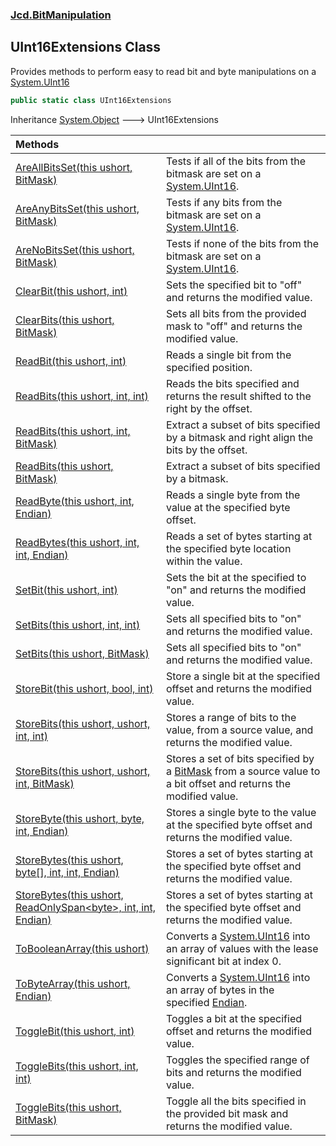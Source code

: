### [Jcd.BitManipulation](Jcd.BitManipulation.md 'Jcd.BitManipulation')

## UInt16Extensions Class

Provides methods to perform easy to read bit and byte manipulations on
a [System.UInt16](https://docs.microsoft.com/en-us/dotnet/api/System.UInt16 'System.UInt16')

```csharp
public static class UInt16Extensions
```

Inheritance [System.Object](https://docs.microsoft.com/en-us/dotnet/api/System.Object 'System.Object') &#129106;
UInt16Extensions

| Methods                                                                                                                                                                                                                                                                                                                            |                                                                                                                                                                                                                     |
|:-----------------------------------------------------------------------------------------------------------------------------------------------------------------------------------------------------------------------------------------------------------------------------------------------------------------------------------|:--------------------------------------------------------------------------------------------------------------------------------------------------------------------------------------------------------------------|
| [AreAllBitsSet(this ushort, BitMask)](Jcd.BitManipulation.UInt16Extensions.AreAllBitsSet(thisushort,Jcd.BitManipulation.BitMask).md 'Jcd.BitManipulation.UInt16Extensions.AreAllBitsSet(this ushort, Jcd.BitManipulation.BitMask)')                                                                                                | Tests if all of the bits from the bitmask are set on a [System.UInt16](https://docs.microsoft.com/en-us/dotnet/api/System.UInt16 'System.UInt16').                                                                  |
| [AreAnyBitsSet(this ushort, BitMask)](Jcd.BitManipulation.UInt16Extensions.AreAnyBitsSet(thisushort,Jcd.BitManipulation.BitMask).md 'Jcd.BitManipulation.UInt16Extensions.AreAnyBitsSet(this ushort, Jcd.BitManipulation.BitMask)')                                                                                                | Tests if any bits from the bitmask are set on a [System.UInt16](https://docs.microsoft.com/en-us/dotnet/api/System.UInt16 'System.UInt16').                                                                         |
| [AreNoBitsSet(this ushort, BitMask)](Jcd.BitManipulation.UInt16Extensions.AreNoBitsSet(thisushort,Jcd.BitManipulation.BitMask).md 'Jcd.BitManipulation.UInt16Extensions.AreNoBitsSet(this ushort, Jcd.BitManipulation.BitMask)')                                                                                                   | Tests if none of the bits from the bitmask are set on a [System.UInt16](https://docs.microsoft.com/en-us/dotnet/api/System.UInt16 'System.UInt16').                                                                 |
| [ClearBit(this ushort, int)](Jcd.BitManipulation.UInt16Extensions.ClearBit(thisushort,int).md 'Jcd.BitManipulation.UInt16Extensions.ClearBit(this ushort, int)')                                                                                                                                                                   | Sets the specified bit to "off" and returns the modified value.                                                                                                                                                     |
| [ClearBits(this ushort, BitMask)](Jcd.BitManipulation.UInt16Extensions.ClearBits(thisushort,Jcd.BitManipulation.BitMask).md 'Jcd.BitManipulation.UInt16Extensions.ClearBits(this ushort, Jcd.BitManipulation.BitMask)')                                                                                                            | Sets all bits from the provided mask to "off" and returns the modified value.                                                                                                                                       |
| [ReadBit(this ushort, int)](Jcd.BitManipulation.UInt16Extensions.ReadBit(thisushort,int).md 'Jcd.BitManipulation.UInt16Extensions.ReadBit(this ushort, int)')                                                                                                                                                                      | Reads a single bit from the specified position.                                                                                                                                                                     |
| [ReadBits(this ushort, int, int)](Jcd.BitManipulation.UInt16Extensions.ReadBits(thisushort,int,int).md 'Jcd.BitManipulation.UInt16Extensions.ReadBits(this ushort, int, int)')                                                                                                                                                     | Reads the bits specified and returns the result shifted to the right by the offset.                                                                                                                                 |
| [ReadBits(this ushort, int, BitMask)](Jcd.BitManipulation.UInt16Extensions.ReadBits(thisushort,int,Jcd.BitManipulation.BitMask).md 'Jcd.BitManipulation.UInt16Extensions.ReadBits(this ushort, int, Jcd.BitManipulation.BitMask)')                                                                                                 | Extract a subset of bits specified by a bitmask and right align the bits by the offset.                                                                                                                             |
| [ReadBits(this ushort, BitMask)](Jcd.BitManipulation.UInt16Extensions.ReadBits(thisushort,Jcd.BitManipulation.BitMask).md 'Jcd.BitManipulation.UInt16Extensions.ReadBits(this ushort, Jcd.BitManipulation.BitMask)')                                                                                                               | Extract a subset of bits specified by a bitmask.                                                                                                                                                                    |
| [ReadByte(this ushort, int, Endian)](Jcd.BitManipulation.UInt16Extensions.ReadByte(thisushort,int,Jcd.BitManipulation.Endian).md 'Jcd.BitManipulation.UInt16Extensions.ReadByte(this ushort, int, Jcd.BitManipulation.Endian)')                                                                                                    | Reads a single byte from the value at the specified byte offset.                                                                                                                                                    |
| [ReadBytes(this ushort, int, int, Endian)](Jcd.BitManipulation.UInt16Extensions.ReadBytes(thisushort,int,int,Jcd.BitManipulation.Endian).md 'Jcd.BitManipulation.UInt16Extensions.ReadBytes(this ushort, int, int, Jcd.BitManipulation.Endian)')                                                                                   | Reads a set of bytes starting at the specified byte location within the value.                                                                                                                                      |
| [SetBit(this ushort, int)](Jcd.BitManipulation.UInt16Extensions.SetBit(thisushort,int).md 'Jcd.BitManipulation.UInt16Extensions.SetBit(this ushort, int)')                                                                                                                                                                         | Sets the bit at the specified to "on" and returns the modified value.                                                                                                                                               |
| [SetBits(this ushort, int, int)](Jcd.BitManipulation.UInt16Extensions.SetBits(thisushort,int,int).md 'Jcd.BitManipulation.UInt16Extensions.SetBits(this ushort, int, int)')                                                                                                                                                        | Sets all specified bits to "on" and returns the modified value.                                                                                                                                                     |
| [SetBits(this ushort, BitMask)](Jcd.BitManipulation.UInt16Extensions.SetBits(thisushort,Jcd.BitManipulation.BitMask).md 'Jcd.BitManipulation.UInt16Extensions.SetBits(this ushort, Jcd.BitManipulation.BitMask)')                                                                                                                  | Sets all specified bits to "on" and returns the modified value.                                                                                                                                                     |
| [StoreBit(this ushort, bool, int)](Jcd.BitManipulation.UInt16Extensions.StoreBit(thisushort,bool,int).md 'Jcd.BitManipulation.UInt16Extensions.StoreBit(this ushort, bool, int)')                                                                                                                                                  | Store a single bit at the specified offset and returns the modified value.                                                                                                                                          |
| [StoreBits(this ushort, ushort, int, int)](Jcd.BitManipulation.UInt16Extensions.StoreBits(thisushort,ushort,int,int).md 'Jcd.BitManipulation.UInt16Extensions.StoreBits(this ushort, ushort, int, int)')                                                                                                                           | Stores a range of bits to the value, from a source value, and returns the modified value.                                                                                                                           |
| [StoreBits(this ushort, ushort, int, BitMask)](Jcd.BitManipulation.UInt16Extensions.StoreBits(thisushort,ushort,int,Jcd.BitManipulation.BitMask).md 'Jcd.BitManipulation.UInt16Extensions.StoreBits(this ushort, ushort, int, Jcd.BitManipulation.BitMask)')                                                                       | Stores a set of bits specified by a [BitMask](Jcd.BitManipulation.BitMask.md 'Jcd.BitManipulation.BitMask') from a source value to a bit offset and returns the modified value.                                 |
| [StoreByte(this ushort, byte, int, Endian)](Jcd.BitManipulation.UInt16Extensions.StoreByte(thisushort,byte,int,Jcd.BitManipulation.Endian).md 'Jcd.BitManipulation.UInt16Extensions.StoreByte(this ushort, byte, int, Jcd.BitManipulation.Endian)')                                                                                | Stores a single byte to the value at the specified byte offset and returns the modified value.                                                                                                                      |
| [StoreBytes(this ushort, byte[], int, int, Endian)](Jcd.BitManipulation.UInt16Extensions.StoreBytes(thisushort,byte[],int,int,Jcd.BitManipulation.Endian).md 'Jcd.BitManipulation.UInt16Extensions.StoreBytes(this ushort, byte[], int, int, Jcd.BitManipulation.Endian)')                                                         | Stores a set of bytes starting at the specified byte offset and returns the modified value.                                                                                                                         |
| [StoreBytes(this ushort, ReadOnlySpan&lt;byte&gt;, int, int, Endian)](Jcd.BitManipulation.UInt16Extensions.StoreBytes(thisushort,System.ReadOnlySpan_byte_,int,int,Jcd.BitManipulation.Endian).md 'Jcd.BitManipulation.UInt16Extensions.StoreBytes(this ushort, System.ReadOnlySpan<byte>, int, int, Jcd.BitManipulation.Endian)') | Stores a set of bytes starting at the specified byte offset and returns the modified value.                                                                                                                         |
| [ToBooleanArray(this ushort)](Jcd.BitManipulation.UInt16Extensions.ToBooleanArray(thisushort).md 'Jcd.BitManipulation.UInt16Extensions.ToBooleanArray(this ushort)')                                                                                                                                                               | Converts a [System.UInt16](https://docs.microsoft.com/en-us/dotnet/api/System.UInt16 'System.UInt16') into an array of  values with the lease significant bit at index 0.                                           |
| [ToByteArray(this ushort, Endian)](Jcd.BitManipulation.UInt16Extensions.ToByteArray(thisushort,Jcd.BitManipulation.Endian).md 'Jcd.BitManipulation.UInt16Extensions.ToByteArray(this ushort, Jcd.BitManipulation.Endian)')                                                                                                         | Converts a [System.UInt16](https://docs.microsoft.com/en-us/dotnet/api/System.UInt16 'System.UInt16') into an array of bytes in the specified [Endian](Jcd.BitManipulation.Endian.md 'Jcd.BitManipulation.Endian'). |
| [ToggleBit(this ushort, int)](Jcd.BitManipulation.UInt16Extensions.ToggleBit(thisushort,int).md 'Jcd.BitManipulation.UInt16Extensions.ToggleBit(this ushort, int)')                                                                                                                                                                | Toggles a bit at the specified offset and returns the modified value.                                                                                                                                               |
| [ToggleBits(this ushort, int, int)](Jcd.BitManipulation.UInt16Extensions.ToggleBits(thisushort,int,int).md 'Jcd.BitManipulation.UInt16Extensions.ToggleBits(this ushort, int, int)')                                                                                                                                               | Toggles the specified range of bits and returns the modified value.                                                                                                                                                 |
| [ToggleBits(this ushort, BitMask)](Jcd.BitManipulation.UInt16Extensions.ToggleBits(thisushort,Jcd.BitManipulation.BitMask).md 'Jcd.BitManipulation.UInt16Extensions.ToggleBits(this ushort, Jcd.BitManipulation.BitMask)')                                                                                                         | Toggle all the bits specified in the provided bit mask and returns the modified value.                                                                                                                              |
